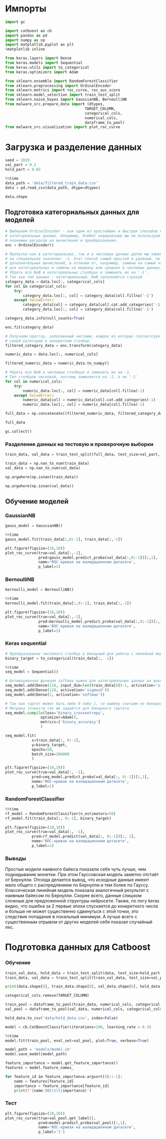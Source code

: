 # Импорты


```python
import gc

import catboost as cb
import pandas as pd
import numpy as np
import matplotlib.pyplot as plt
%matplotlib inline

from keras.layers import Dense
from keras.models import Sequential
from keras.utils import to_categorical
from keras.optimizers import Adam

from sklearn.ensemble import RandomForestClassifier
from sklearn.preprocessing import OrdinalEncoder
from sklearn.metrics import roc_curve, roc_auc_score
from sklearn.model_selection import train_test_split
from sklearn.naive_bayes import GaussianNB, BernoulliNB
from malware_src.prepare_data import (dtypes,
                                    TARGET_COLUMN, 
                                    categorical_cols, 
                                    numerical_cols, 
                                    dataframe_to_pool)
from malware_src.visualization import plot_roc_curve
```

# Загрузка и разделение данных


```python
seed = 2019
val_part = 0.2
hold_part = 0.02
```


```python
%%time
data_path = 'data/filtered_train_data.csv'
data = pd.read_csv(data_path, dtype=dtypes)
```


```python
data.shape
```

## Подготовка категориальных данных для моделей


```python
# Выбираем OrdinalEncoder - как один из простейших и быстрых способов кодирования 
# категориальных данных. Например, OneHot кодирование мы не используем в целях простоты и
# экономии ресурсов на вычисления и преобразования. 
enc = OrdinalEncoder()
```


```python
# Пропуски как в категориальных, так и в числовых данных далее мы заменяем
# на специальное значение: -1. Этот способ самый простой и удобный, не требует 
# дополнительных вычислений, в отличии от, например, замены на самый частотный элемент
# для категориальных и замены на медиану или среднее в числовых данных.
# Убрать все NaN в категориальных столбцах и заменить их на '-1'.
# Так как тип данных - категориальный, NaN заполняются строкой
category_data = data.loc[:, categorical_cols]
for col in categorical_cols:
    try:
        category_data.loc[:, col] = category_data[col].fillna('-1')
    except ValueError:
        category_data[col] = category_data[col].cat.add_categories('-1')
        category_data.loc[:, col] = category_data[col].fillna('-1')
```


```python
category_data.info(null_counts=True)
```


```python
enc.fit(category_data)
```


```python
# Получаем nparray, заполненный числами, каждое из которых соответсвует
# своей категории в конкретном столбце.
filtered_category_data = enc.transform(category_data)
```


```python
numeric_data = data.loc[:, numerical_cols]
```


```python
filtered_numeric_data = numeric_data.to_numpy()
```


```python
# Убрать все NaN в числовых столбцах и заменить их на -1.
# Тип столбцов числовой, поэтому заменяется на -1, а не '-1'
for col in numerical_cols:
    try:
        numeric_data.loc[:, col] = numeric_data[col].fillna(-1)
    except ValueError:
        numeric_data[col] = numeric_data[col].cat.add_categories(-1)
        numeric_data.loc[:, col] = numeric_data[col].fillna(-1)
```


```python
full_data = np.concatenate((filtered_numeric_data, filtered_category_data), axis=1)
```


```python
full_data
```


```python
gc.collect()
```

### Разделение данных на тестовую и проверочную выборки


```python
train_data, val_data = train_test_split(full_data, test_size=val_part, random_state=seed)
```


```python
train_data = np.nan_to_num(train_data)
val_data = np.nan_to_num(val_data)
```


```python
np.argwhere(np.isnan(train_data))
```


```python
np.argwhere(np.isnan(val_data))
```

## Обучение моделей

### GaussianNB


```python
gauss_model = GaussianNB()
```


```python
%%time
gauss_model.fit(train_data[:,0:-1], train_data[:,-1])
```


```python
plt.figure(figsize=(10,10))
plot_roc_curve(true=val_data[:,-1],
               pred=gauss_model.predict_proba(val_data[:,0:-1])[:,1],
               name='ROC-кривая на валидационном датасете',
               p_label=1)
```

### BernoulliNB


```python
bernoulli_model = BernoulliNB()
```


```python
%%time
bernoulli_model.fit(train_data[:,0:-1], train_data[:,-1])
```


```python
plt.figure(figsize=(10,10))
plot_roc_curve(true=val_data[:,-1],
               pred=bernoulli_model.predict_proba(val_data[:,0:-1])[:,1],
               name='ROC-кривая на валидационном датасете',
               p_label=1)
```

### Keras sequential


```python
# Преобразование числового столбца в бинарный для работы с линейной моделью
binary_target = to_categorical(train_data[:, -1])
```


```python
%%time
seq_model = Sequential()

# Активационная функция softmax нужна для категориальных данных на выходе
seq_model.add(Dense(128, input_dim=len(train_data[0])-1, activation='sigmoid'))
seq_model.add(Dense(128, activation='sigmoid'))
seq_model.add(Dense(2, activation='softmax'))

# Так как таргет может быть либо 0 либо 1, то ошибку считаем по бинарной кроссэнтропии.
# Метрика точности так же задаётся для бинарного таргета 
seq_model.compile(loss='binary_crossentropy', 
                optimizer=Adam(), 
                metrics=['binary_accuracy'] 
                )

seq_model.fit(
            x=train_data[:, 0:-1],
            y=binary_target,
            epochs=50,
            batch_size=200000
            )
```


```python
plt.figure(figsize=(10,10))
plot_roc_curve(true=val_data[:, -1],
            pred=seq_model.predict_proba(val_data[:, 0:-1])[:,1],
            name='ROC-кривая на валидационном датасете',
            p_label=1)
```

### RandomForestClassifier


```python
%%time
rf_model = RandomForestClassifier(n_estimators=50)
rf_model.fit(train_data[:, 0:-1], binary_target)
```


```python
plt.figure(figsize=(10,10))
plot_roc_curve(true=val_data[:, -1],
            pred=rf_model.predict(val_data[:, 0:-1])[:, 1],
            name='ROC-кривая на валидационном датасете',
            p_label=1)
```

### Выводы

Простые модели наивного байеса показали себя чуть лучше, чем подкидывание монетки. При этом Гауссовская модель заметно отстаёт от Бернулли. Отсюда делается вывод, что исходные данные имеют мало общего с распредлением по Бернулли и тем более по Гауссу. 
Классическая линейная модель показала аналогичный результат с наивным байесом по Бернулли. Скорее всего, данные слишком сложные для предложенной структуры нейросети. Также, по логу keras видно, что ошибка за 2 первые эпохи спускается до конкретного числа и больше не может существенно сдвинуться с этой точки, это следствие попадания в локальный минимум. А лучше всего с существенным отрывом от других моделей себя показал случайный лес.

# Подготовка данных для Catboost

###  Обучение


```python
train_val_data, hold_data = train_test_split(data, test_size=hold_part, random_state=seed)
train_data, val_data = train_test_split(train_val_data, test_size=val_part, random_state=seed)
```


```python
print(data.shape[0], train_data.shape[0], val_data.shape[0], hold_data.shape[0])
```


```python
categorical_cols.remove(TARGET_COLUMN)
```


```python
train_pool = dataframe_to_pool(train_data, numerical_cols, categorical_cols, TARGET_COLUMN)
val_pool = dataframe_to_pool(val_data, numerical_cols, categorical_cols, TARGET_COLUMN)
```


```python
hold_data.to_csv('data/hold_data.csv', index=False)
```


```python
model = cb.CatBoostClassifier(iterations=100, learning_rate = 0.3)
```


```python
%%time
model.fit(train_pool, eval_set=val_pool, plot=True, verbose=True)
```


```python
model_path = 'models/model.cb'
model.save_model(model_path)
```


```python
feature_importance = model.get_feature_importance()
features = model.feature_names_

for feature_id in feature_importance.argsort()[::-1]:
    name = features[feature_id]
    importance = feature_importance[feature_id]
    print(f'{name:50}\t\t{importance}')
```

### Тест


```python
plt.figure(figsize=(10,10))
plot_roc_curve(true=val_pool.get_label(),
               pred=model.predict_proba(val_pool)[:,1],
               name='ROC-кривая на валидационном датасете',
               p_label='1')
```


```python

```
